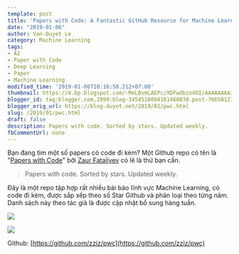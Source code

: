 ```yaml
---
template: post
title: 'Papers with Code: A Fantastic GitHub Resource for Machine Learning'
date: "2019-01-06"
author: Van-Duyet Le
category: Machine Learning
tags:
- AI
- Paper with Code
- Deep Learning
- Paper
- Machine Learning
modified_time: '2019-01-06T10:16:58.212+07:00'
thumbnail: https://4.bp.blogspot.com/-MeLBsmLAEPc/XDFwdbzx4OI/AAAAAAAA3eM/dvTNPS6N26wnQQvOQ-OtVOPC5A4JXwNQgCLcBGAs/s1600/duyet-pwc.png
blogger_id: tag:blogger.com,1999:blog-3454518094181460838.post-7665812193795919443
blogger_orig_url: https://blog.duyet.net/2019/01/pwc.html
slug: /2019/01/pwc.html
draft: false
description: Papers with code. Sorted by stars. Updated weekly.
fbCommentUrl: none
---
```


Bạn đang tìm một số papers có code đi kèm?
Một Github repo có tên là "[Papers with Code](https://github.com/zziz/pwc)" bởi [Zaur Fataliyev](http://fataliyev.com/) có lẽ là thứ bạn cần.

> Papers with code. Sorted by stars. Updated weekly.

Đây là một repo tập hợp rất nhiều bài báo lĩnh vực Machine Learning, có code đi kèm, được sắp xếp theo số Star Github và phân loại theo từng năm. Danh sách này theo tác giả là được cập nhật bổ sung hàng tuần.

[![](https://4.bp.blogspot.com/-MeLBsmLAEPc/XDFwdbzx4OI/AAAAAAAA3eM/dvTNPS6N26wnQQvOQ-OtVOPC5A4JXwNQgCLcBGAs/s1600/duyet-pwc.png)](https://4.bp.blogspot.com/-MeLBsmLAEPc/XDFwdbzx4OI/AAAAAAAA3eM/dvTNPS6N26wnQQvOQ-OtVOPC5A4JXwNQgCLcBGAs/s1600/duyet-pwc.png)

<!-- more -->

[![](https://1.bp.blogspot.com/-5mmQdt_ABcc/XDFyEmIzlyI/AAAAAAAA3eY/88kP231AfRQdBOMXPtId1rVag1HYld5nACLcBGAs/s1600/Screen%2BShot%2B2019-01-06%2Bat%2B10.12.00%2BAM.png)](https://1.bp.blogspot.com/-5mmQdt_ABcc/XDFyEmIzlyI/AAAAAAAA3eY/88kP231AfRQdBOMXPtId1rVag1HYld5nACLcBGAs/s1600/Screen%2BShot%2B2019-01-06%2Bat%2B10.12.00%2BAM.png)

Github: [https://github.com/zziz/pwc](https://github.com/zziz/pwc)
